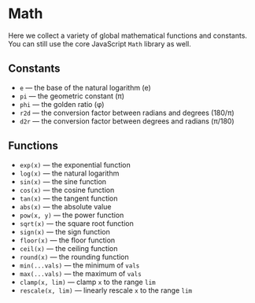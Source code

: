 # Math

Here we collect a variety of global mathematical functions and constants. You can still use the core JavaScript `Math` library as well.

## Constants

- `e` — the base of the natural logarithm (e)
- `pi` — the geometric constant (π)
- `phi` — the golden ratio (φ)
- `r2d` — the conversion factor between radians and degrees (180/π)
- `d2r` — the conversion factor between degrees and radians (π/180)

## Functions

- `exp(x)` — the exponential function
- `log(x)` — the natural logarithm
- `sin(x)` — the sine function
- `cos(x)` — the cosine function
- `tan(x)` — the tangent function
- `abs(x)` — the absolute value
- `pow(x, y)` — the power function
- `sqrt(x)` — the square root function
- `sign(x)` — the sign function
- `floor(x)` — the floor function
- `ceil(x)` — the ceiling function
- `round(x)` — the rounding function
- `min(...vals)` — the minimum of `vals`
- `max(...vals)` — the maximum of `vals`
- `clamp(x, lim)` — clamp `x` to the range `lim`
- `rescale(x, lim)` — linearly rescale `x` to the range `lim`
